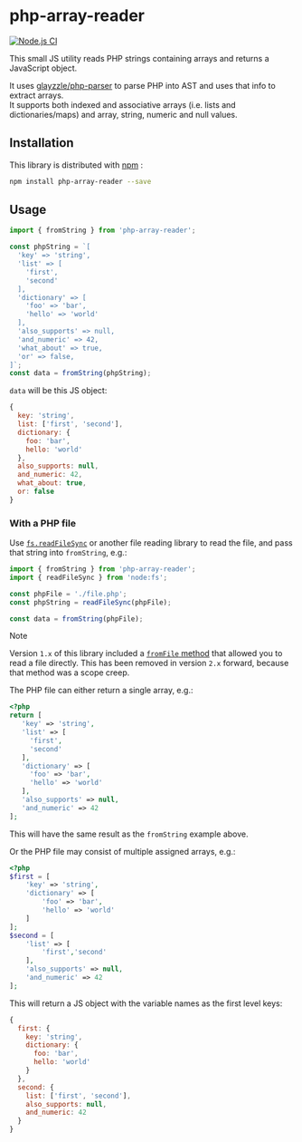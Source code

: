# php-array-reader

[![Node.js CI](https://github.com/bartvanraaij/php-array-reader/actions/workflows/node.js.yml/badge.svg)](https://github.com/bartvanraaij/php-array-reader/actions/workflows/node.js.yml)

This small JS utility reads PHP strings containing arrays and returns a JavaScript object. 

It uses [glayzzle/php-parser](https://github.com/glayzzle/php-parser) to parse PHP into AST and uses that 
info to extract arrays.  
It supports both indexed and associative arrays (i.e. lists and dictionaries/maps) and array, string, numeric and null values.

## Installation

This library is distributed with [npm](https://www.npmjs.com/package/php-array-reader) :

```sh
npm install php-array-reader --save
```

## Usage

```js
import { fromString } from 'php-array-reader';

const phpString = `[
  'key' => 'string',
  'list' => [
    'first',
    'second'
  ],
  'dictionary' => [
    'foo' => 'bar',
    'hello' => 'world'
  ],
  'also_supports' => null,
  'and_numeric' => 42,
  'what_about' => true,
  'or' => false,
]`;
const data = fromString(phpString); 
```
`data` will be this JS object:
```js
{
  key: 'string',
  list: ['first', 'second'],
  dictionary: {
    foo: 'bar',
    hello: 'world'
  },
  also_supports: null,
  and_numeric: 42,
  what_about: true,
  or: false
}
```

### With a PHP file

Use [`fs.readFileSync`](https://nodejs.org/api/fs.html#fsreadfilesyncpath-options) or another file reading library to read the file, and pass 
that string into `fromString`, e.g.:
```js
import { fromString } from 'php-array-reader';
import { readFileSync } from 'node:fs';

const phpFile = './file.php';
const phpString = readFileSync(phpFile);

const data = fromString(phpFile);
```

> [!NOTE]
> Version `1.x` of this library included a [`fromFile` method](https://github.com/bartvanraaij/php-array-reader/blob/a3f48acdef4eace2106ac40fa3c4593ab196dc1c/index.js#L6) 
> that allowed you to read a file directly. This has been removed in version `2.x` forward, because that method was a scope creep.

The PHP file can either return a single array, e.g.:
```php
<?php
return [
   'key' => 'string',
   'list' => [
     'first',
     'second'
   ],
   'dictionary' => [
     'foo' => 'bar',
     'hello' => 'world'
   ],
   'also_supports' => null,
   'and_numeric' => 42
];
```

This will have the same result as the `fromString` example above.

Or the PHP file may consist of multiple assigned arrays, e.g.:
```php
<?php
$first = [
    'key' => 'string',
    'dictionary' => [
        'foo' => 'bar',
        'hello' => 'world'
    ]
];
$second = [
    'list' => [
        'first','second'
    ],
    'also_supports' => null,
    'and_numeric' => 42  
];
```

This will return a JS object with the variable names as the first level keys:
```js
{
  first: {
    key: 'string',
    dictionary: {
      foo: 'bar', 
      hello: 'world'
    }
  },
  second: {
    list: ['first', 'second'],
    also_supports: null,
    and_numeric: 42
  }
}
```
